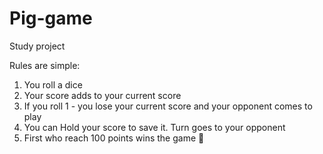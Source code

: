 # Pig-game
Study project

Rules are simple:
1. You roll a dice
2. Your score adds to your current score
3. If you roll 1 - you lose your current score and your opponent comes to play
4. You can Hold your score to save it. Turn goes to your opponent
5. First who reach 100 points wins the game 🎉
